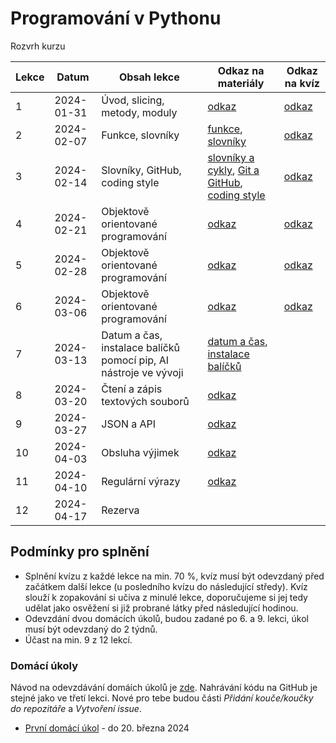 # Programování v Pythonu

Rozvrh kurzu

| Lekce       | Datum      | Obsah lekce                                                      | Odkaz na materiály | Odkaz na kvíz |
|-------------|------------| ---------------------------------------------------------------- | ------------------ | ------------- |
| 1           | 2024-01-31 | Úvod, slicing, metody, moduly                                    | [odkaz](https://kodim.cz/programovani/uvod-do-progr-2/uvod-do-programovani-2/slicing-metody-moduly/slicing) | [odkaz](https://open.openclass.ai/resource/quiz-65b78f04ba949b706b502776?code=hpWGTM1N05Ning) |
| 2           | 2024-02-07 | Funkce, slovníky                                                 | [funkce](https://kodim.cz/programovani/uvod-do-progr-2/uvod-do-programovani-2/vlastni-funkce/funkce), [slovníky](https://kodim.cz/programovani/uvod-do-progr-2/uvod-do-programovani-2/slovniky/slovniky) | [odkaz](https://open.openclass.ai/resource/quiz-65c20e18a60ebfbf9ddb3eec?code=laLwz8f0B_ES5A) |
| 3           | 2024-02-14 | Slovníky, GitHub, coding style                                   | [slovníky a cykly](https://kodim.cz/czechitas/uvod-do-progr-2/uvod-do-programovani-2/slovniky/slovniky-a-cykly), [Git a GitHub](https://kodim.cz/czechitas/daweb/zaklady-gitu/uvod-do-gitu/system-git), [coding style](https://kodim.cz/czechitas/uvod-do-progr-2/bonusy/coding-style/coding-style) | [odkaz](https://open.openclass.ai/resource/quiz-65ccc72b0f4fb168fbb04df0?code=RyLtbl6YS1yhVw) |
| 4           | 2024-02-21 | Objektově orientované programování                               | [odkaz](https://kodim.cz/programovani/python-oop/lekce) | [odkaz](https://open.openclass.ai/resource/quiz-65d64e5325f1d81ae432dc7f?code=EnQhyAWMT4MsBQ) |
| 5           | 2024-02-28 | Objektově orientované programování                               | [odkaz](https://kodim.cz/programovani/python-oop/lekce) | [odkaz](https://open.openclass.ai/resource/quiz-65df788bfcedfdd47df002ed?code=qW6rU6STiaZPkQ) |
| 6           | 2024-03-06 | Objektově orientované programování                               | [odkaz](https://kodim.cz/programovani/python-oop/lekce) | [odkaz](https://open.openclass.ai/resource/quiz-65e89ad1aa5875bc50d1e35a/share) |
| 7           | 2024-03-13 | Datum a čas, instalace balíčků pomocí pip, AI nástroje ve vývoji | [datum a čas](https://kodim.cz/analyza-dat/python-data-1/bonusy/datum/datum), [instalace balíčků](https://kodim.cz/programovani/uvod-do-progr-2/bonusy/balicky-z-internetu/lesson) | |
| 8           | 2024-03-20 | Čtení a zápis textových souborů                                  | [odkaz](https://kodim.cz/programovani/uvod-do-progr-2/uvod-do-programovani-2/soubory/cteni-souboru) | |
| 9           | 2024-03-27 | JSON a API                                                       | [odkaz](https://kodim.cz/programovani/uvod-do-progr-2/uvod-do-programovani-2/json/format-json) |
| 10          | 2024-04-03 | Obsluha výjimek                                                  | [odkaz](https://kodim.cz/programovani/uvod-do-progr-2/bonusy/vyjimky/chyby-v-programu) |
| 11          | 2024-04-10 | Regulární výrazy                                                 | [odkaz](https://kodim.cz/analyza-dat/python-data-1/ziskavani-dat/regularni-vyrazy/regularni-vyrazy) | |
| 12          | 2024-04-17 | Rezerva                                                          | |

## Podmínky pro splnění

- Splnění kvízu z každé lekce na min. 70 %, kvíz musí být odevzdaný před začátkem další lekce (u posledního kvízu do následující středy). Kvíz slouží k zopakování si učiva z minulé lekce, doporučujeme si jej tedy udělat jako osvěžení si již probrané látky před následující hodinou.
- Odevzdání dvou domácích úkolů, budou zadané po 6. a 9. lekci, úkol musí být odevzdaný do 2 týdnů.
- Účast na min. 9 z 12 lekcí.

### Domácí úkoly

Návod na odevzdávání domáích úkolů je [zde](ukoly.md). Nahrávání kódu na GitHub je stejné jako ve třetí lekci. Nové pro tebe budou části *Přidání kouče/koučky do repozitáře* a *Vytvoření issue*.

- [První domácí úkol](ukol_1.md) - do 20. března 2024
